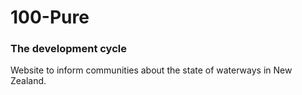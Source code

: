 # 100-Pure
### The development cycle
Website to inform communities about the state of waterways in New Zealand.
